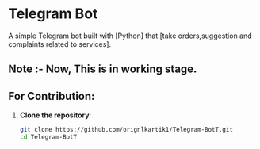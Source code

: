 # Telegram Bot

A simple Telegram bot built with [Python] that [take orders,suggestion and complaints related to services].

## Note :- Now, This is in working stage.

## For Contribution:

1. **Clone the repository**:

   ```bash
   git clone https://github.com/orignlkartik1/Telegram-BotT.git
   cd Telegram-BotT
